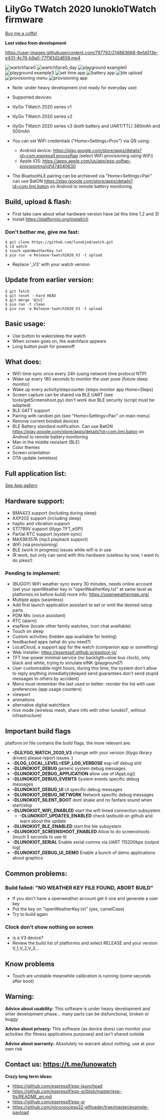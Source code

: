 # LilyGo TWatch 2020 lunokIoTWatch firmware

[Buy me a coffe!](https://www.buymeacoffee.com/lunokjod)

**Last video from development**

https://user-images.githubusercontent.com/797792/214883668-8e1d013e-e431-4c76-b9a0-77f161d2d659.mp4

![wartchface0](/doc/watchface0.png)
![wartchface0_day](/doc/day_watchface0.png)
![playground example0](/doc/playground0.png)
![playground example3](/doc/playground3.png)
![set time app](/doc/settime.png)
![battery app](/doc/battery.png)
![ble upload](/doc/ble_upload.png)
![provisioning menu](/doc/mainmenu_provisioning.png)
![provisioning app](/doc/provisioning.png)

* Note: under heavy development (not ready for everyday use)


* Supported devices:
 * lilyGo TWatch 2020 series v1
 * lilyGo TWatch 2020 series v2
 * lilyGo TWatch 2020 series v3 (both battery and UART/TTL) 380mAh and 500mAh



* You can set WiFi credentials ("Home>Settings>Prov") via QR using:
  * Android device: https://play.google.com/store/apps/details?id=com.espressif.provsoftap (select WiFi provisioning using WiFi)
  * Apple iOS: https://apps.apple.com/us/app/esp-softap-provisioning/id1474040630

* The BluetoothLE pairing can be archieved via "Home>Settings>Pair" can use BatON https://play.google.com/store/apps/details?id=com.limi.baton on Android to remote battery monitoring

## Build, upload & flash:
 * First take care about what hardware version have (at this time 1,2 and 3)
 * Install https://platformio.org/install/cli

### Don't bother me, give me fast:
```
$ git clone https://github.com/lunokjod/watch.git
$ cd watch
$ touch openWeatherKey.txt
$ pio run -e Release-twatch2020_V3 -t upload
```
 * Replace '_V3' with your watch version

## Update from earlier version:
```
$ git fetch
$ git reset --hard HEAD
$ git merge '@{u}'
$ pio run -t clean
$ pio run -e Release-twatch2020_V3 -t upload
```

## Basic usage:

* Use button to wake/sleep the watch
* When screen goes on, the watchface appears
* Long button push for poweroff

## What does:

* WiFi time sync once every 24h (using network time protocol NTP)
* Wake up every 180 seconds to monitor the user pose (future sleep monitor)
* Wake up every activity/stepcounter (steps monitor app Home>Steps)
* Screen capture can be shared via BLE UART (see tools/getScreenshoot.py) don't work due BLE security (script must be adapted)
 * BLE GATT support
  * Pairing with random pin (see "Home>Settings>Pair" on main menu)
   * Remove current bonded devices
  * BLE Battery standard notification. Can use BatON https://play.google.com/store/apps/details?id=com.limi.baton on Android to remote battery monitoring
  * Man in the middle resistant (BLE)
 * Color themes
 * Screen orientation
 * OTA update (wireless)

 
## Full application list:

[See App gallery](src/app/README.md)

## Hardware support:
 * BMA423 support (including during sleep)
 * AXP202 support (including sleep)
 * haptic and vibration support
 * ST7789V support (lilygo TFT_eSPI)
 * Partial RTC support (system sync)
 * MAX98357A (mp3 playback support)
 * WiFi (via provisioning)
 * BLE (work in progress) issues while wifi is in use
 * IR work, but only can send with this hardware (useless by now, I want to do jokes!)

### Pending to implement:
* (BUGGY) WiFi weather sync every 30 minutes, needs online account (set your openWeather key in "openWeatherKey.txt" at same level as platformio.ini before build) more info: https://openweathermap.org/
* Multiple apps (seamless)
* Add first launch application assistant to set or omit the desired setup parts
* PDM Mic (voice assistant)
* RTC (alarm)
* espNow (locate other family watches, icon chat availiable)
* Touch on sleep
* Custom activities (hidden app availiable for testing)
* feedbacked apps (what do you need?)
* LocalCloud, a support app for the watch (companion app or something)
* Web installer: https://espressif.github.io/esptool-js/
* TFT low-power minimal service (no backligth+slow bus clock), only black and white, trying to simulate eINK (playground7)
 * User customizable night hours, during this time, the system don't allow to reply anything inmediatly(delayed send guarantees don't send stupid messages to others by accident)
 * Menú must remember the last used or better: reorder the list with user preferences (app usage counters)
 * viewport
 * animations
 * alternative digital watchface 
 * hive mode (wireless mesh, share info with other lunokIoT, without infrastructure)
## Important build flags
 platform.ini file contains the build flags, the more relevant are:
 * **-DLILYGO_WATCH_2020_V3** change with your version (lilygo library driven) please report issues :)
* **-DLOG_LOCAL_LEVEL=ESP_LOG_VERBOSE** esp-idf debug shit
* **-DLUNOKIOT_DEBUG** generic system debug messages
* **-DLUNOKIOT_DEBUG_APPLICATION** allow use of lAppLog()
* **-DLUNOKIOT_DEBUG_EVENTS** System events specific debug messages
* **-DLUNOKIOT_DEBUG_UI** UI specific debug messages
* **-DLUNOKIOT_DEBUG_NETWORK** Network specific debug messages
* **-DLUNOKIOT_SILENT_BOOT** dont shake and no fanfare sound when start/stop
* **-DLUNOKIOT_WIFI_ENABLED** start the wifi timed connection subsystem
  * **-DLUNOKIOT_UPDATES_ENABLED** check lastbuild on github and warn about the update
* **-DLUNOKIOT_BLE_ENABLED** start the ble subsystem
* **-DLUNOKIOT_SCREENSHOOT_ENABLED** Allow to do screenshoots (touch 5 seconds to use it)
* **-DLUNOKIOT_SERIAL** Enable serial comms via UART 115200bps (output log)
* **-DLUNOKIOT_DEBUG_UI_DEMO** Enable a bunch of demo applications about graphics
## Common problems:
### Build failed: "NO WEATHER KEY FILE FOUND, ABORT BUILD"
 * If you don't have a openweather account get it one and generate a user key
 * Put the key on "openWeatherKey.txt" (yes, camelCase)
 * Try to build again
### Clock don't show nothing on screen
 * is a V3 device?
 * Review the build list of platformio and select RELEASE and your version V_1,V_2,V_3...

## Know problems
 * Touch are unstable meanwhile calibration is running (some seconds after boot)

## Warning:

**Advice about usability:** This software is under heavy development and erlier development phase... many parts can be disfunctional, broken or buggy

**Advise about privacy:** This software (as device does) can monitor your activities (for fitness applications purposes) and isn't shared outside

**Advise about warranty:** Absolutely no warrant about nothing, use at your own risk

## Contact us: https://t.me/lunowatch

**Crazy long term ideas:**
 * https://github.com/espressif/esp-launchpad
 * https://github.com/espressif/esp-sr/blob/master/esp-tts/README_en.md
 * https://github.com/espressif/esp-sr
 * https://github.com/niicoooo/esp32-elfloader/tree/master/example-payload
